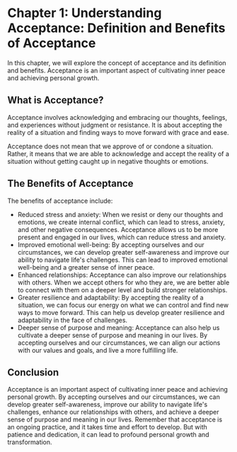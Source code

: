 Chapter 1: Understanding Acceptance: Definition and Benefits of Acceptance
==========================================================================

In this chapter, we will explore the concept of acceptance and its definition and benefits. Acceptance is an important aspect of cultivating inner peace and achieving personal growth.

What is Acceptance?
-------------------

Acceptance involves acknowledging and embracing our thoughts, feelings, and experiences without judgment or resistance. It is about accepting the reality of a situation and finding ways to move forward with grace and ease.

Acceptance does not mean that we approve of or condone a situation. Rather, it means that we are able to acknowledge and accept the reality of a situation without getting caught up in negative thoughts or emotions.

The Benefits of Acceptance
--------------------------

The benefits of acceptance include:

* Reduced stress and anxiety: When we resist or deny our thoughts and emotions, we create internal conflict, which can lead to stress, anxiety, and other negative consequences. Acceptance allows us to be more present and engaged in our lives, which can reduce stress and anxiety.
* Improved emotional well-being: By accepting ourselves and our circumstances, we can develop greater self-awareness and improve our ability to navigate life's challenges. This can lead to improved emotional well-being and a greater sense of inner peace.
* Enhanced relationships: Acceptance can also improve our relationships with others. When we accept others for who they are, we are better able to connect with them on a deeper level and build stronger relationships.
* Greater resilience and adaptability: By accepting the reality of a situation, we can focus our energy on what we can control and find new ways to move forward. This can help us develop greater resilience and adaptability in the face of challenges.
* Deeper sense of purpose and meaning: Acceptance can also help us cultivate a deeper sense of purpose and meaning in our lives. By accepting ourselves and our circumstances, we can align our actions with our values and goals, and live a more fulfilling life.

Conclusion
----------

Acceptance is an important aspect of cultivating inner peace and achieving personal growth. By accepting ourselves and our circumstances, we can develop greater self-awareness, improve our ability to navigate life's challenges, enhance our relationships with others, and achieve a deeper sense of purpose and meaning in our lives. Remember that acceptance is an ongoing practice, and it takes time and effort to develop. But with patience and dedication, it can lead to profound personal growth and transformation.
